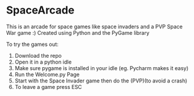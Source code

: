 # SpaceArcade
This is an arcade for space games like space invaders and a PVP Space War game :)
Created using Python and the PyGame library

To try the games out:
1. Download the repo
2. Open it in a python idle
3. Make sure pygame is installed in your idle (eg. Pycharm makes it easy)
4. Run the Welcome.py Page
5. Start with the Space Invader game then do the (PVP)(to avoid a crash)
6. To leave a game press ESC
